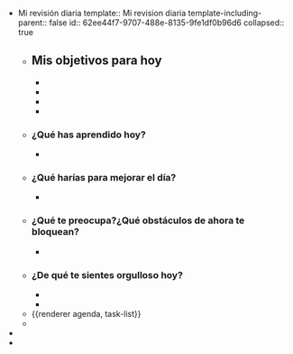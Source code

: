 - Mi revisión diaria
  template:: Mi revision diaria
  template-including-parent:: false
  id:: 62ee44f7-9707-488e-8135-9fe1df0b96d6
  collapsed:: true
	- ## Mis objetivos para hoy
		-
		-
		-
		-
	- ### ¿Qué has aprendido hoy?
		-
	- ### ¿Qué harías para mejorar el día?
		-
	- ### ¿Qué te preocupa?¿Qué obstáculos de ahora te bloquean?
		-
	- ### ¿De qué te sientes orgulloso hoy?
		-
		-
	- {{renderer agenda, task-list}}
	-
-
-